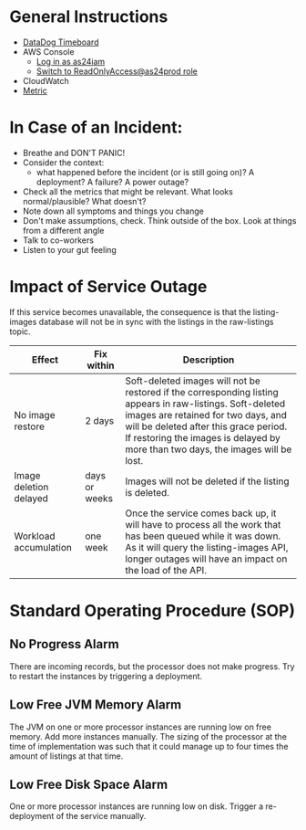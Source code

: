 # General Instructions

  * [DataDog Timeboard](https://app.datadoghq.com/dash/332120/foundation-services-listing-images-kafka-processor)
  * AWS Console
    * [Log in as as24iam](https://as24iam.signin.aws.amazon.com/console)
    * [Switch to ReadOnlyAccess@as24prod role](https://signin.aws.amazon.com/switchrole?account=as24prod&roleName=ReadOnlyAccess)
  * CloudWatch
  * [Metric](https://eu-west-1.console.aws.amazon.com/cloudwatch/home?region=eu-west-1#metrics:)

# In Case of an Incident:

  * Breathe and DON'T PANIC!
  * Consider the context:
    * what happened before the incident (or is still going on)? A deployment?
      A failure? A power outage?
  * Check all the metrics that might be relevant. What looks normal/plausible?
    What doesn't?
  * Note down all symptoms and things you change
  * Don't make assumptions, check. Think outside of the box. Look at things from
    a different angle
  * Talk to co-workers
  * Listen to your gut feeling

# Impact of Service Outage

If this service becomes unavailable, the consequence is that the listing-images
database will not be in sync with the listings in the raw-listings topic.

| Effect  | Fix within  | Description  |
|---|---|---|
| No image restore  | 2 days  | Soft-deleted images will not be restored if the corresponding listing appears in raw-listings. Soft-deleted images are retained for two days, and will be deleted after this grace period. If restoring the images is delayed by more than two days, the images will be lost. |
| Image deletion delayed  | days or weeks  | Images will not be deleted if the listing is deleted.  |
| Workload accumulation | one week | Once the service comes back up, it will have to process all the work that has been queued while it was down. As it will query the listing-images API, longer outages will have an impact on the load of the API. |

# Standard Operating Procedure (SOP)

## No Progress Alarm

There are incoming records, but the processor does not make progress. Try to
restart the instances by triggering a deployment.

## Low Free JVM Memory Alarm

The JVM on one or more processor instances are running low on free memory. Add
more instances manually. The sizing of the processor at the time of
implementation was such that it could manage up to four times the amount of
listings at that time.

## Low Free Disk Space Alarm

One or more processor instances are running low on disk. Trigger a re-deployment
of the service manually.
